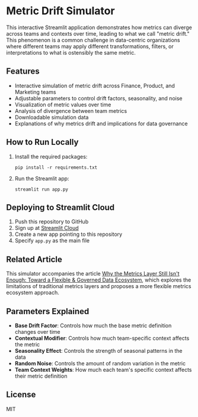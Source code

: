 # Metric Drift Simulator

This interactive Streamlit application demonstrates how metrics can diverge across teams and contexts over time, leading to what we call "metric drift." This phenomenon is a common challenge in data-centric organizations where different teams may apply different transformations, filters, or interpretations to what is ostensibly the same metric.

## Features

- Interactive simulation of metric drift across Finance, Product, and Marketing teams
- Adjustable parameters to control drift factors, seasonality, and noise
- Visualization of metric values over time
- Analysis of divergence between team metrics
- Downloadable simulation data
- Explanations of why metrics drift and implications for data governance

## How to Run Locally

1. Install the required packages:
   ```
   pip install -r requirements.txt
   ```

2. Run the Streamlit app:
   ```
   streamlit run app.py
   ```

## Deploying to Streamlit Cloud

1. Push this repository to GitHub
2. Sign up at [Streamlit Cloud](https://streamlit.io/cloud)
3. Create a new app pointing to this repository
4. Specify `app.py` as the main file

## Related Article

This simulator accompanies the article [Why the Metrics Layer Still Isn't Enough: Toward a Flexible & Governed Data Ecosystem](https://teekag.github.io/portfolio-website/blog/metrics-ecosystem), which explores the limitations of traditional metrics layers and proposes a more flexible metrics ecosystem approach.

## Parameters Explained

- **Base Drift Factor**: Controls how much the base metric definition changes over time
- **Contextual Modifier**: Controls how much team-specific context affects the metric
- **Seasonality Effect**: Controls the strength of seasonal patterns in the data
- **Random Noise**: Controls the amount of random variation in the metric
- **Team Context Weights**: How much each team's specific context affects their metric definition

## License

MIT
